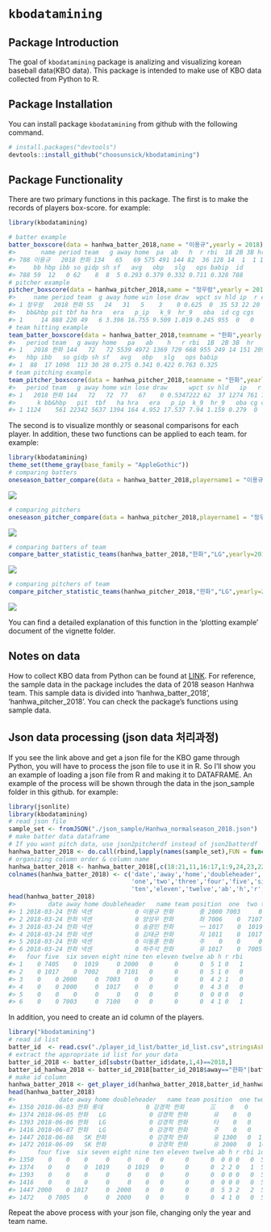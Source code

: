 
<!-- README.md is generated from README.Rmd. Please edit that file -->

# `kbodatamining`

## Package Introduction

The goal of `kbodatamining` package is analizing and visualizing korean
baseball data(KBO data). This package is intended to make use of KBO
data collected from Python to R.

## Package Installation

You can install package `kbodatamining` from github with the following
command.

``` r
# install.packages("devtools")
devtools::install_github("choosunsick/kbodatamining")
```

## Package Functionality

There are two primary functions in this package. The first is to make
the records of players box-score. for example:

``` r
library(kbodatamining)

# batter example
batter_boxscore(data = hanhwa_batter_2018,name = "이용규",yearly = 2018)
#>       name period team   g away home  pa  ab   h  r rbi  1B 2B 3B hr  tb
#> 788 이용규   2018 한화 134   65   69 575 491 144 82  36 128 14  1  1 163
#>     bb hbp ibb so gidp sh sf   avg   obp   slg   ops babip  id
#> 788 59  12   0 62    8  8  5 0.293 0.379 0.332 0.711 0.328 788
# pitcher example
pitcher_boxscore(data = hanhwa_pitcher_2018,name = "정우람",yearly = 2018)
#>     name period team  g away home win lose draw  wpct sv hld ip  r er  k
#> 1 정우람   2018 한화 55   24   31   5    3    0 0.625  0  35 53 22 20 56
#>   bb&hbp pit tbf ha hra   era   p_ip   k_9  hr_9   oba  id cg cgs
#> 1     14 888 220 49   6 3.396 16.755 9.509 1.019 0.245 955  0   0
# team hitting example
team_batter_boxscore(data = hanhwa_batter_2018,teamname = "한화",yearly = 2018)
#>   period team   g away home   pa   ab    h   r rbi  1B  2B 3B  hr   tb  bb
#> 1   2018 한화 144   72   72 5539 4972 1369 729 668 955 249 14 151 2099 420
#>   hbp ibb   so gidp sh sf   avg   obp   slg   ops babip
#> 1  88  17 1098  113 30 28 0.275 0.341 0.422 0.763 0.325
# team pitching example
team_pitcher_boxscore(data = hanhwa_pitcher_2018,teamname = "한화",yearly = 2018)
#>   period team   g away home win lose draw      wpct sv hld   ip   r  er
#> 1   2018 한화 144   72   72  77   67    0 0.5347222 62  37 1274 761 701
#>      k bb&hbp   pit  tbf   ha hra   era   p_ip  k_9  hr_9   oba cg cgs
#> 1 1124    561 22342 5637 1394 164 4.952 17.537 7.94 1.159 0.279  0   0
```

The second is to visualize monthly or seasonal comparisons for each
player. In addition, these two functions can be applied to each team.
for example:

``` r
library(kbodatamining)
theme_set(theme_gray(base_family = "AppleGothic"))
# comparing batters
oneseason_batter_compare(data = hanhwa_batter_2018,playername1 = "이용규",playername2 = "정근우",yearly=2018)
```

![](man/figures/README-unnamed-chunk-2-1.png)<!-- -->

``` r
# comparing pitchers
oneseason_pitcher_compare(data = hanhwa_pitcher_2018,playername1 = "정우람",playername2 = "송은범",yearly=2018)
```

![](man/figures/README-unnamed-chunk-2-2.png)<!-- -->

``` r
# comparing batters of team
compare_batter_statistic_teams(hanhwa_batter_2018,"한화","LG",yearly=2018)
```

![](man/figures/README-unnamed-chunk-2-3.png)<!-- -->

``` r
# comparing pitchers of team
compare_pitcher_statistic_teams(hanhwa_pitcher_2018,"한화","LG",yearly=2018)
```

![](man/figures/README-unnamed-chunk-2-4.png)<!-- -->

You can find a detailed explanation of this function in the ‘plotting
example’ document of the vignette folder.

## Notes on data

How to collect KBO data from Python can be found at
[LINK](https://choosunsick.github.io/post/kbo_data_wrangling/). For
reference, the sample data in the package includes the data of 2018
season Hanhwa team. This sample data is divided into
‘hanhwa\_batter\_2018’, ‘hanhwa\_pitcher\_2018’. You can check the
package’s functions using sample data.

## Json data processing (json data 처리과정)

If you see the link above and get a json file for the KBO game through
Python, you will have to process the json file to use it in R. So I’ll
show you an example of loading a json file from R and making it to
DATAFRAME. An example of the process will be shown through the data in
the json\_sample folder in this github. for example:

``` r
library(jsonlite)
library(kbodatamining)
# read json file
sample_set <- fromJSON("./json_sample/Hanhwa_normalseason_2018.json")
# make batter data dataframe 
# If you want pitch data, use json2pitcherdf instead of json2batterdf
hanhwa_batter_2018 <- do.call(rbind,lapply(names(sample_set),FUN = function(x)json2batterdf(sample_set,x)))
# organizing column order & column name
hanhwa_batter_2018 <- hanhwa_batter_2018[,c(18:21,11,16:17,1:9,24,23,22,13,12,10,15)]
colnames(hanhwa_batter_2018) <- c('date','away','home','doubleheader','name','team','position',
                                  'one','two','three','four','five','six','seven','eight','nine',
                                  'ten','eleven','twelve','ab','h','r','rbi')
head(hanhwa_batter_2018)
#>         date away home doubleheader   name team position  one  two three
#> 1 2018-03-24 한화 넥센            0 이용규 한화       중 2000 7003     0
#> 2 2018-03-24 한화 넥센            0 양성우 한화       좌 7006    0  7107
#> 3 2018-03-24 한화 넥센            0 송광민 한화       一 1017    0  1019
#> 4 2018-03-24 한화 넥센            0 김태균 한화       지 1011    0  1017
#> 5 2018-03-24 한화 넥센            0 이동훈 한화       주    0    0     0
#> 6 2018-03-24 한화 넥센            0 하주석 한화       유 1017    0  7005
#>   four five  six seven eight nine ten eleven twelve ab h r rbi
#> 1    0 7405    0  1019     0 2000   0      0      0  5 1 0   1
#> 2    0 1017    0  7002     0 7101   0      0      0  5 1 0   0
#> 3    0    0 2000     0  7003    0   0      0      0  4 2 1   0
#> 4    0    0 2000     0  1017    0   0      0      0  4 3 0   0
#> 5    0    0    0     0     0    0   0      0      0  0 0 0   0
#> 6    0    0 7003     0  7100    0   0      0      0  4 1 0   1
```

In addition, you need to create an id column of the players.

``` r
library("kbodatamining")
# read id list 
batter_id  <- read.csv("./player_id_list/batter_id_list.csv",stringsAsFactors = F)
# extract the appropriate id list for your data
batter_id_2018 <- batter_id[substr(batter_id$date,1,4)==2018,]
batter_id_hanhwa_2018 <- batter_id_2018[batter_id_2018$away=="한화"|batter_id_2018$home=="한화",]
# make id column 
hanhwa_batter_2018 <- get_player_id(hanhwa_batter_2018,batter_id_hanhwa_2018)
head(hanhwa_batter_2018)
#>            date away home doubleheader   name team position  one two three
#> 1350 2018-06-03 한화 롯데            0 강경학 한화       三    0   0     0
#> 1374 2018-06-05 한화   LG            0 강경학 한화       유    0   0     0
#> 1393 2018-06-06 한화   LG            0 강경학 한화       타    0   0     0
#> 1416 2018-06-07 한화   LG            0 강경학 한화       주    0   0     0
#> 1447 2018-06-08   SK 한화            0 강경학 한화       유 1300   0  1110
#> 1472 2018-06-09   SK 한화            0 강경학 한화       유 2000   0  1019
#>      four five  six seven eight nine ten eleven twelve ab h r rbi id
#> 1350    0    0    0     0     0    0   0      0      0  0 0 0   0  5
#> 1374    0    0    0  1019     0 1019   0      0      0  2 2 0   1  5
#> 1393    0    0    0     0     0    0   0      0      0  0 0 0   0  5
#> 1416    0    0    0     0     0    0   0      0      0  0 0 0   0  5
#> 1447 2000    0 1017     0  2000    0   0      0      0  5 3 2   2  5
#> 1472    0 7005    0     0  2000    0   0      0      0  4 1 0   0  5
```

Repeat the above process with your json file, changing only the year and
team name.
